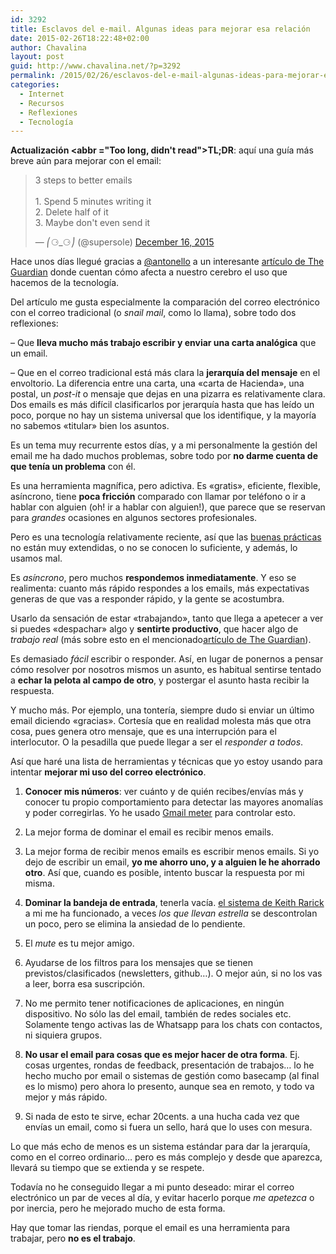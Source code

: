 ```yaml
---
id: 3292
title: Esclavos del e-mail. Algunas ideas para mejorar esa relación
date: 2015-02-26T18:22:48+02:00
author: Chavalina
layout: post
guid: http://www.chavalina.net/?p=3292
permalink: /2015/02/26/esclavos-del-e-mail-algunas-ideas-para-mejorar-esa-relacion/
categories:
  - Internet
  - Recursos
  - Reflexiones
  - Tecnología
---
```

**Actualización <abbr ="Too long, didn't read">TL;DR</abbr>**: aquí una guía más breve aún para mejorar con el email:

<blockquote class="twitter-tweet" data-lang="en"><p lang="en" dir="ltr">3 steps to better emails<br><br>1. Spend 5 minutes writing it<br>2. Delete half of it<br>3. Maybe don't even send it</p>&mdash; ⎛⚆_⚆⎠ (@supersole) <a href="https://twitter.com/supersole/status/677188797583466497">December 16, 2015</a></blockquote>
<script async src="//platform.twitter.com/widgets.js" charset="utf-8"></script>


Hace unos días llegué gracias a [@antonello](https://twitter.com/antonello/status/561844411081162752) a un interesante [artículo de The Guardian](http://www.theguardian.com/science/2015/jan/18/modern-world-bad-for-brain-daniel-j-levitin-organized-mind-information-overload) donde cuentan cómo afecta a nuestro cerebro el uso que hacemos de la tecnología.

Del artículo me gusta especialmente la comparación del correo electrónico con el correo tradicional (o _snail mail_, como lo llama), sobre todo dos reflexiones: 

&#8211; Que **lleva mucho más trabajo escribir y enviar una carta analógica** que un email.

&#8211; Que en el correo tradicional está más clara la **jerarquía del mensaje** en el envoltorio. La diferencia entre una carta, una «carta de Hacienda», una postal, un _post-it_ o mensaje que dejas en una pizarra es relativamente clara. Dos emails es más difícil clasificarlos por jerarquía hasta que has leído un poco, porque no hay un sistema universal que los identifique, y la mayoría no sabemos «titular» bien los asuntos.

Es un tema muy recurrente estos días, y a mi personalmente la gestión del email me ha dado muchos problemas, sobre todo por **no darme cuenta de que tenía un problema** con él.

Es una herramienta magnífica, pero adictiva. Es «gratis», eficiente, flexible, asíncrono, tiene **poca fricción** comparado con llamar por teléfono o ir a hablar con alguien (oh! ir a hablar con alguien!), que parece que se reservan para _grandes_ ocasiones en algunos sectores profesionales.

Pero es una tecnología relativamente reciente, así que las [buenas prácticas](http://www.101emailetiquettetips.com/) no están muy extendidas, o no se conocen lo suficiente, y además, lo usamos mal. 

Es _asíncrono_, pero muchos **respondemos inmediatamente**. Y eso se realimenta: cuanto más rápido respondes a los emails, más expectativas generas de que vas a responder rápido, y la gente se acostumbra.

Usarlo da sensación de estar «trabajando», tanto que llega a apetecer a ver si puedes «despachar» algo y **sentirte productivo**, que hacer algo de _trabajo real_ (más sobre esto en el mencionado[artículo de The Guardian](http://www.theguardian.com/science/2015/jan/18/modern-world-bad-for-brain-daniel-j-levitin-organized-mind-information-overload)).

Es demasiado _fácil_ escribir o responder. Así, en lugar de ponernos a pensar cómo resolver por nosotros mismos un asunto, es habitual sentirse tentado a **echar la pelota al campo de otro**, y postergar el asunto hasta recibir la respuesta.

Y mucho más. Por ejemplo, una tontería, siempre dudo si enviar un último email diciendo «gracias». Cortesía que en realidad molesta más que otra cosa, pues genera otro mensaje, que es una interrupción para el interlocutor. O la pesadilla que puede llegar a ser el _responder a todos_.

Así que haré una lista de herramientas y técnicas que yo estoy usando para intentar **mejorar mi uso del correo electrónico**.

1. **Conocer mis números**: ver cuánto y de quién recibes/envías más y conocer tu propio comportamiento para detectar las mayores anomalías y poder corregirlas. Yo he usado [Gmail meter](http://www.gmailmeter.com/) para controlar esto.

2. La mejor forma de dominar el email es recibir menos emails.

3. La mejor forma de recibir menos emails es escribir menos emails. Si yo dejo de escribir un email, **yo me ahorro uno, y a alguien le he ahorrado otro**. Así que, cuando es posible, intento buscar la respuesta por mi misma.

4. **Dominar la bandeja de entrada**, tenerla vacía. [el sistema de Keith Rarick](http://xph.us/2013/01/22/inbox-zero-for-life.html) a mi me ha funcionado, a veces _los que llevan estrella_ se descontrolan un poco, pero se elimina la ansiedad de lo pendiente.

5. El _mute_ es tu mejor amigo.

6. Ayudarse de los filtros para los mensajes que se tienen previstos/clasificados (newsletters, github…). O mejor aún, si no los vas a leer, borra esa suscripción.

7. No me permito tener notificaciones de aplicaciones, en ningún dispositivo. No sólo las del email, también de redes sociales etc. Solamente tengo activas las de Whatsapp para los chats con contactos, ni siquiera grupos.

8. **No usar el email para cosas que es mejor hacer de otra forma**. Ej. cosas urgentes, rondas de feedback, presentación de trabajos… lo he hecho mucho por email o sistemas de gestión como basecamp (al final es lo mismo) pero ahora lo presento, aunque sea en remoto, y todo va mejor y más rápido.

9. Si nada de esto te sirve, echar 20cents. a una hucha cada vez que envías un email, como si fuera un sello, hará que lo uses con mesura.

Lo que más echo de menos es un sistema estándar para dar la jerarquía, como en el correo ordinario… pero es más complejo y desde que aparezca, llevará su tiempo que se extienda y se respete.

Todavía no he conseguido llegar a mi punto deseado: mirar el correo electrónico un par de veces al día, y evitar hacerlo porque _me apetezca_ o por inercia, pero he mejorado mucho de esta forma. 

Hay que tomar las riendas, porque el email es una herramienta para trabajar, pero **no es el trabajo**.
